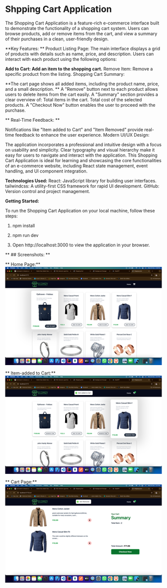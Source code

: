 # Shpping Cart Application

The Shopping Cart Application is a feature-rich e-commerce interface built to demonstrate the functionality of a shopping cart system. Users can browse products, add or remove items from the cart, and view a summary of their purchases in a clean, user-friendly design.

**Key Features: **
Product Listing Page:
The main interface displays a grid of products with details such as name, price, and description. Users can interact with each product using the following options:

**Add to Cart: Add an item to the shopping cart.**
Remove Item: Remove a specific product from the listing.
Shopping Cart Summary:


**The cart page shows all added items, including the product name, price, and a small description. **
A "Remove" button next to each product allows users to delete items from the cart easily.
A "Summary" section provides a clear overview of:
Total items in the cart.
Total cost of the selected products.
A "Checkout Now" button enables the user to proceed with the purchase.

** Real-Time Feedback: **

Notifications like "Item added to Cart" and "Item Removed" provide real-time feedback to enhance the user experience.
Modern UI/UX Design:

The application incorporates a professional and intuitive design with a focus on usability and simplicity.
Clear typography and visual hierarchy make it easy for users to navigate and interact with the application.
This Shopping Cart Application is ideal for learning and showcasing the core functionalities of an e-commerce website, including React state management, event handling, and UI component integration.

**Technologies Used:**
React: JavaScript library for building user interfaces.
tailwindcss: A utility-first CSS framework for rapid UI development.
GitHub: Version control and project management.

**Getting Started:**

To run the Shopping Cart Application on your local machine, follow these steps:

1. npm install

2. npm run dev

3. Open http://localhost:3000 to view the application in your browser.


** ## Screenshots: **   

** Home Page:**
<img src="./public/Screenshot/home.png" alt="">

** Item-added to Cart:**
<img src="./public/Screenshot/item-added.png" alt="">

** Cart Page:**
<img src="./public/Screenshot/item-showing-in-cart.png" alt="">
